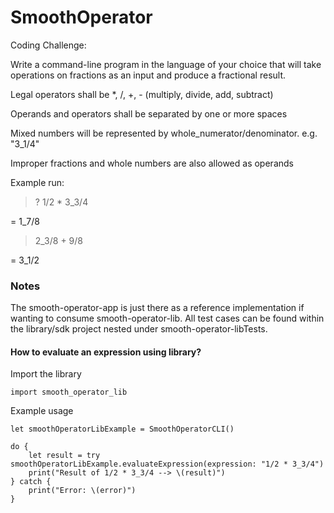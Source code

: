 # SmoothOperator

Coding Challenge:

Write a command-line program in the language of your choice that will take operations on fractions as an input and produce a fractional result. 

Legal operators shall be *, /, +, - (multiply, divide, add, subtract)

Operands and operators shall be separated by one or more spaces

Mixed numbers will be represented by whole_numerator/denominator. e.g. "3_1/4"

Improper fractions and whole numbers are also allowed as operands 

Example run:

> ? 1/2 * 3_3/4

= 1_7/8

> 2_3/8 + 9/8

= 3_1/2

### Notes

The smooth-operator-app is just there as a reference implementation if wanting to consume smooth-operator-lib. All test cases can be found within the library/sdk project nested under smooth-operator-libTests. 


#### How to evaluate an expression using library?

Import the library 
```
import smooth_operator_lib
```

Example usage

```
let smoothOperatorLibExample = SmoothOperatorCLI()
        
do {
    let result = try smoothOperatorLibExample.evaluateExpression(expression: "1/2 * 3_3/4")
    print("Result of 1/2 * 3_3/4 --> \(result)")
} catch {
    print("Error: \(error)")
}

```



